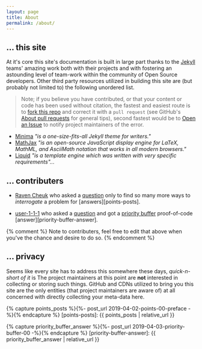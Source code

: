 ```yaml
---
layout: page
title: About
permalink: /about/
---
```


## ... this site

At it's core this site's documentation is built in large part thanks to the [Jekyll][jekyll-docs] teams' amazing work both with their projects and with fostering an astounding level of team-work within the community of Open Source developers. Other third party resources utilized in building this site are (but probably not limited to) the following unordered list.


> Note; if you believe you have contributed, or that your content or code has been used without citation, the fastest and easiest route is to [fork this repo][this-repo] and correct it with a `pull request` (see GitHub's [About pull requests][about-pull-requests] for general tips), second fastest would be to [Open an Issue][got-issues] to notify project maintainers of the error.


- [Minima][theme] _"is a one-size-fits-all Jekyll theme for writers."_
- [MathJax][mathjax] _"is an open-source JavaScript display engine for LaTeX, MathML, and AsciiMath notation that works in all modern browsers."_
- [Liquid][liquid] _"is a template engine which was written with very specific requirements"..._


## ... contributers


- [Raven Cheuk](https://math.stackexchange.com/users/647646/raven-cheuk) who asked a [question](https://math.stackexchange.com/questions/3130866/modelling-congestion-games-in-python-without-tons-of-for-loop) only to find so many more ways to _interrogate_ a problem for [answers][points-posts].

- [user-1-1-1](https://math.stackexchange.com/users/184201/user-1-1-1) who asked a [question](https://math.stackexchange.com/questions/2389734/smart-enumeration-of-a-subset-of-graphs-obtained-from-a-parent-graph) and got a [priority buffer][priority-buffer] proof-of-code [answer][priority-buffer-answer].

{% comment %}
Note to contributers, feel free to edit that above when you've the chance and desire to do so.
{% endcomment %}


## ... privacy


Seems like every site has to address this somewhere these days, _quick-n-short of it_ is The project maintainers at this point are __not__ interested in collecting or storing such things. GitHub and CDNs utilized to bring you this site are the only entities (that project maintainers are aware of) at all concerned with directly collecting your meta-data here.


[jekyll-docs]: https://jekyllrb.com/docs/home
[this-repo]: https://github.com/S0AndS0/python-graph-theory/
[got-issues]: https://github.com/S0AndS0/python-graph-theory/issues/
[theme]: https://github.com/jekyll/minima
[mathjax]: https://docs.mathjax.org/en/latest/start.html
[liquid]: https://github.com/Shopify/liquid
[about-pull-requests]: https://help.github.com/en/articles/about-pull-requests

[priority-buffer]: https://github.com/S0AndS0/python-graph-theory/blob/28faaa9a266604461a388426ea95d1f7b2e2a81c/python_examples/hybrid_iterator/priority_buffer.py

{% capture points_posts %}{%- post_url 2019-04-02-points-00-preface -%}{% endcapture %}
[points-posts]: {{ points_posts | relative_url }}


{% capture priority_buffer_answer %}{%- post_url 2019-04-03-priority-buffer-00 -%}{% endcapture %}
[priority-buffer-answer]: {{ priority_buffer_answer | relative_url }}
